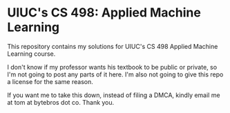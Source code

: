 # UIUC's CS 498: Applied Machine Learning
This repository contains my solutions for UIUC's CS 498 Applied Machine Learning course.

I don't know if my professor wants his textbook to be public or private, so I'm not going to post any parts of it here. I'm also not going to give this repo a license for the same reason.

If you want me to take this down, instead of filing a DMCA, kindly email me at tom at bytebros dot co. Thank you.
